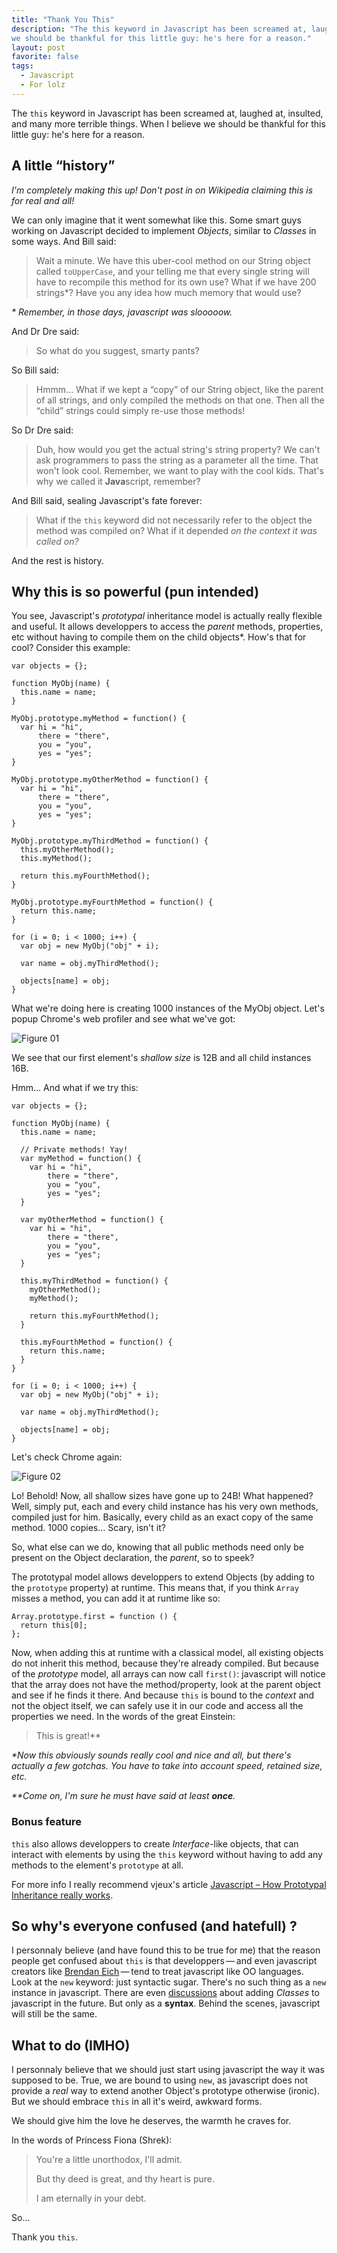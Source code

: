 ```yaml
---
title: "Thank You This"
description: "The this keyword in Javascript has been screamed at, laughed at, insulted, and many more terrible things. When I believe
we should be thankful for this little guy: he's here for a reason."
layout: post
favorite: false
tags:
  - Javascript
  - For lolz
---
```


The `this` keyword in Javascript has been screamed at, laughed at, insulted, and many more terrible things. When I believe
we should be thankful for this little guy: he's here for a reason.

## A little &ldquo;history&rdquo;

*I'm completely making this up! Don't post in on Wikipedia claiming this is
for real and all!*

We can only imagine that it went somewhat like this. Some smart guys working on
Javascript decided to implement *Objects*, similar to *Classes* in some ways.
And Bill said:
> Wait a minute. We have this uber-cool method on our String object called
> `toUpperCase`, and your telling me that every single string will have to
> recompile this method for its own use? What if we have 200 strings\*? Have you
> any idea how much memory that would use?

*\* Remember, in those days, javascript was slooooow.*

And Dr Dre said:
> So what do you suggest, smarty pants?

So Bill said:
> Hmmm&hellip; What if we kept a &ldquo;copy&rdquo; of our String object, like the parent of all
> strings, and only compiled the methods on that one. Then all the &ldquo;child&rdquo;
> strings could simply re-use those methods!

So Dr Dre said:
> Duh, how would you get the actual string's string property? We can't ask
> programmers to pass the string as a parameter all the time. That won't look
> cool. Remember, we want to play with the cool kids. That's why we called it
> **Java**script, remember?

And Bill said, sealing Javascript's fate forever:
> What if the `this` keyword did not necessarily refer to the object the method
> was compiled on? What if it depended *on the context it was called on?*

And the rest is history.

## Why this is so powerful (pun intended)

You see, Javascript's *prototypal* inheritance model is actually really flexible
and useful. It allows developpers to access the *parent* methods, properties, etc
without having to compile them on the child objects\*. How's that for cool?
Consider this example:

    var objects = {};

    function MyObj(name) {
      this.name = name;
    }

    MyObj.prototype.myMethod = function() {
      var hi = "hi",
          there = "there",
          you = "you",
          yes = "yes";
    }

    MyObj.prototype.myOtherMethod = function() {
      var hi = "hi",
          there = "there",
          you = "you",
          yes = "yes";
    }

    MyObj.prototype.myThirdMethod = function() {
      this.myOtherMethod();
      this.myMethod();

      return this.myFourthMethod();
    }

    MyObj.prototype.myFourthMethod = function() {
      return this.name;
    }

    for (i = 0; i < 1000; i++) {
      var obj = new MyObj("obj" + i);

      var name = obj.myThirdMethod();

      objects[name] = obj;
    }

What we're doing here is creating 1000 instances of the MyObj object. Let's popup
Chrome's web profiler and see what we've got:

![Figure 01](/posts-media/thank-you-this/fig01.jpg)

We see that our first element's *shallow size* is 12B and
all child instances 16B.

Hmm&hellip; And what if we try this:

    var objects = {};

    function MyObj(name) {
      this.name = name;

      // Private methods! Yay!
      var myMethod = function() {
        var hi = "hi",
            there = "there",
            you = "you",
            yes = "yes";
      }

      var myOtherMethod = function() {
        var hi = "hi",
            there = "there",
            you = "you",
            yes = "yes";
      }

      this.myThirdMethod = function() {
        myOtherMethod();
        myMethod();

        return this.myFourthMethod();
      }

      this.myFourthMethod = function() {
        return this.name;
      }
    }

    for (i = 0; i < 1000; i++) {
      var obj = new MyObj("obj" + i);

      var name = obj.myThirdMethod();

      objects[name] = obj;
    }

Let's check Chrome again:

![Figure 02](/posts-media/thank-you-this/fig02.jpg)

Lo! Behold! Now, all shallow sizes have gone up to 24B! What happened? Well,
simply put, each and every child instance has his very own methods, compiled just
for him. Basically, every child as an exact copy of the same method. 1000 copies&hellip;
Scary, isn't it?

So, what else can we do, knowing that all public methods need only be present on
the Object declaration, the *parent*, so to speek?

The prototypal model allows developpers to extend Objects (by adding to the
`prototype` property) at runtime. This means that, if you think
`Array` misses a method, you can add it at runtime like so:

    Array.prototype.first = function () {
      return this[0];
    };

Now, when adding this at runtime with a classical model, all existing objects
do not inherit this method, because they're already compiled. But because of the
*prototype* model, all arrays can now call `first()`: javascript will notice that
the array does not have the method/property, look at the parent object and see if
he finds it there. And because `this` is bound to the *context* and not the
object itself, we can safely use it in our code and access all the properties we
need. In the words of the great Einstein:

> This is great!\*\*

*\*Now this obviously sounds really cool and nice and all, but there's actually a few gotchas.
You have to take into account speed, retained size, etc.*

*\*\*Come on, I'm sure he must have said at least **once**.*

### Bonus feature

`this` also allows developpers to create *Interface*-like objects, that can interact
with elements by using the `this` keyword without having to add any methods to
the element's `prototype` at all.

For more info I really recommend vjeux's article [Javascript – How Prototypal
Inheritance really
works](http://blog.vjeux.com/2011/javascript/how-prototypal-inheritance-really-works.html).

## So why's everyone confused (and hatefull) ?

I personnaly believe (and have found this to be true for me) that the reason
people get confused about `this` is that developpers&thinsp;&mdash;&thinsp;and even javascript creators like [Brendan Eich](http://brendaneich.com/)&thinsp;&mdash;&thinsp;tend
to treat javascript like OO languages. Look at the `new` keyword: just syntactic
sugar. There's no such thing as a `new` instance in javascript. There are even
[discussions](http://brendaneich.com/2011/10/jsconf-eu/)
about adding *Classes* to javascript in the future. But only as a **syntax**.
Behind the scenes, javascript will still be the same.

## What to do (IMHO)

I personnaly believe that we should just start using javascript the way it was
supposed to be. True, we are bound to using `new`, as javascript does not provide
a *real* way to extend another Object's prototype otherwise (ironic). But we
should embrace `this` in all it's weird, awkward forms.

We should give him the
love he deserves, the warmth he craves for.

In the words of Princess Fiona (Shrek):

> You're a little unorthodox, I'll admit.
>
> But thy deed is great, and thy heart is pure.
>
> I am eternally in your debt.

So&hellip;

Thank you `this`.
